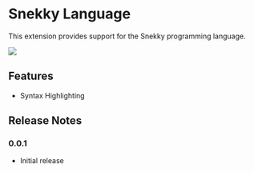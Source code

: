 # Snekky Language

This extension provides support for the Snekky programming language.

<img src="https://img.liquidbounce.net/uxc/2019-09-05_01-28-40_Code.png">

## Features

- Syntax Highlighting

## Release Notes

### 0.0.1

- Initial release